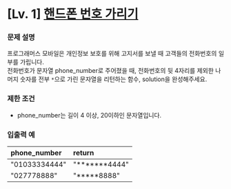 # [Lv. 1] [핸드폰 번호 가리기](https://school.programmers.co.kr/learn/courses/30/lessons/12948/solution_groups?language=python3)


### 문제 설명
프로그래머스 모바일은 개인정보 보호를 위해 고지서를 보낼 때 고객들의 전화번호의 일부를 가립니다.<br/>
전화번호가 문자열 phone_number로 주어졌을 때, 전화번호의 뒷 4자리를 제외한 나머지 숫자를 전부 `*`으로 가린 문자열을 리턴하는 함수, solution을 완성해주세요.


### 제한 조건
- phone_number는 길이 4 이상, 20이하인 문자열입니다.


### 입출력 예
| phone_number  | return              |
|:------------------|:------------------|
| "01033334444" | "*******4444" |
| "027778888"     | "*****8888"    |
